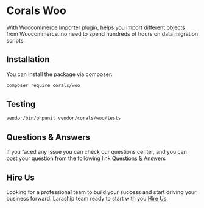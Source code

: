 # Corals Woo

With Woocommerce Importer plugin, helps you import different objects from Woocommerce. no need to spend hundreds of hours on data migration scripts.

## Installation

You can install the package via composer:

```bash
composer require corals/woo
```

## Testing

```bash
vendor/bin/phpunit vendor/corals/woo/tests 
```

## Questions & Answers
If you faced any issue you can check our questions center, and you can post your question from the following link
[Questions & Answers](https://www.laraship.com/laraship-questions/)  



## Hire Us
Looking for a professional team to build your success and start driving your business forward.
Laraship team ready to start with you [Hire Us](https://www.laraship.com/contact)

